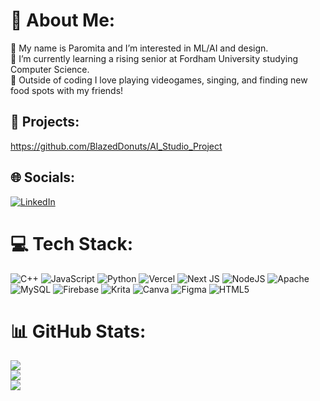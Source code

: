 # 💫 About Me:
🔭 My name is Paromita and I’m interested in ML/AI and design. <br>🌱 I’m currently learning a rising senior at Fordham University studying Computer Science.<br>💬 Outside of coding I love playing videogames, singing, and finding new food spots with my friends! 

## 🚀 Projects: 
https://github.com/BlazedDonuts/AI_Studio_Project

## 🌐 Socials:
[![LinkedIn](https://img.shields.io/badge/LinkedIn-Profile-blue?logo=linkedin&style=flat-square)](https://www.linkedin.com/in/paromitatalukder)

# 💻 Tech Stack:
![C++](https://img.shields.io/badge/c++-%2300599C.svg?style=for-the-badge&logo=c%2B%2B&logoColor=white) ![JavaScript](https://img.shields.io/badge/javascript-%23323330.svg?style=for-the-badge&logo=javascript&logoColor=%23F7DF1E) ![Python](https://img.shields.io/badge/python-3670A0?style=for-the-badge&logo=python&logoColor=ffdd54) ![Vercel](https://img.shields.io/badge/vercel-%23000000.svg?style=for-the-badge&logo=vercel&logoColor=white) ![Next JS](https://img.shields.io/badge/Next-black?style=for-the-badge&logo=next.js&logoColor=white) ![NodeJS](https://img.shields.io/badge/node.js-6DA55F?style=for-the-badge&logo=node.js&logoColor=white) ![Apache](https://img.shields.io/badge/apache-%23D42029.svg?style=for-the-badge&logo=apache&logoColor=white) ![MySQL](https://img.shields.io/badge/mysql-4479A1.svg?style=for-the-badge&logo=mysql&logoColor=white) ![Firebase](https://img.shields.io/badge/firebase-a08021?style=for-the-badge&logo=firebase&logoColor=ffcd34) ![Krita](https://img.shields.io/badge/Krita-203759?style=for-the-badge&logo=krita&logoColor=EEF37B) ![Canva](https://img.shields.io/badge/Canva-%2300C4CC.svg?style=for-the-badge&logo=Canva&logoColor=white) ![Figma](https://img.shields.io/badge/figma-%23F24E1E.svg?style=for-the-badge&logo=figma&logoColor=white) ![HTML5](https://img.shields.io/badge/html5-%23E34F26.svg?style=for-the-badge&logo=html5&logoColor=white)
# 📊 GitHub Stats:
![](https://github-readme-stats.vercel.app/api?username=BlazedDonuts&theme=cobalt&hide_border=false&include_all_commits=false&count_private=false)<br/>
![](https://github-readme-streak-stats.herokuapp.com/?user=BlazedDonuts&theme=cobalt&hide_border=false)<br/>
![](https://github-readme-stats.vercel.app/api/top-langs/?username=BlazedDonuts&theme=cobalt&hide_border=false&include_all_commits=false&count_private=false&layout=compact)



